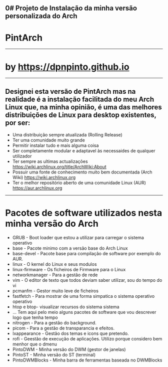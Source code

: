 0# Projeto de Instalação da minha versão personalizada do Arch
-------------------------------------------------------------------------
#                               **PintArch**
-------------------------------------------------------------------------
#                      **by https://dpnpinto.github.io**
-------------------------------------------------------------------------
## Designei esta versão de PintArch mas na realidade é a instalação facilitada do meu Arch Linux que, na minha opinião, é uma das melhores distribuições de Linux para desktop existentes, por ser:

*  Uma distribuição sempre atualizada (Rolling Release)
*  Ter uma comunidade muito grande    
*  Permitir instalar tudo e mais alguma coisa
*  Ser completamente modular e adaptavel às necessaides de qualquer utilizador
*  Ter sempre as ultimas actualizações https://wiki.archlinux.org/title/ArchWiki:About
*  Possuir uma fonte de conhecimento muito bem documentada (Arch Wiki) https://wiki.archlinux.org
*  Ter o melhor repositório aberto de uma comunidade Linux (AUR) https://aur.archlinux.org
--------------------------------------------------------------------------
#         Pacotes de software utilizados nesta minha versão do Arch

* GRUB - Boot  loader que estou a utilizar para carregar o sistema operativo
* base - Pacote minimo com a versão base do Arch Linux
* base-devel - Pacote base para compilação de software por exemplo do AUR.
* linux - O kernel do Linux e seus modulos
* linux-firmware - Os ficheiros de Firmware para o Linux
* networkmanager - Para a gestão de rede
* vim - O editor de texto que todos deviam saber utilizar, sou do tempo do vi
* pcmanfm - Gestor muito leve de ficheiros
* fastfetch - Para mostrar de uma forma simpatica o sistema operativo operativo
* htop e btop- visualizar recursos do sistema sistema
* ... Tem aqui pelo meio alguns pacotes de software que vou descrever logo que tenha tempo
* nitrogen - Para a gestão do background.
* picom - Para a gestão de transparancia e efeitos.
* lxappearance - Gestão dos temas e icons que pretendo.
* rofi - Geestão de execução de aplicações. Utilizo porque considero bem menhor que o dmenu
* PintoDWM - Minha versão do DWM (gestor de janelas)
* PintoST - Minha versão do ST (terminal)
* PintoDWMBlocks - Minha barra de ferramentas baseada no DWMBlocks
  
